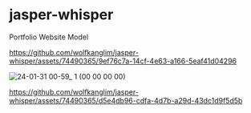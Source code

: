 # jasper-whisper
Portfolio Website Model  


https://github.com/wolfkanglim/jasper-whisper/assets/74490365/9ef76c7a-14cf-4e63-a166-5eaf41d04296

![24-01-31 00-59_ 1 (00 00 00 00)](https://github.com/wolfkanglim/jasper-whisper/assets/74490365/eb1347fa-59b3-4619-b42b-5716413eb3ec)


https://github.com/wolfkanglim/jasper-whisper/assets/74490365/d5e4db96-cdfa-4d7b-a29d-43dc1d9f5d5b

